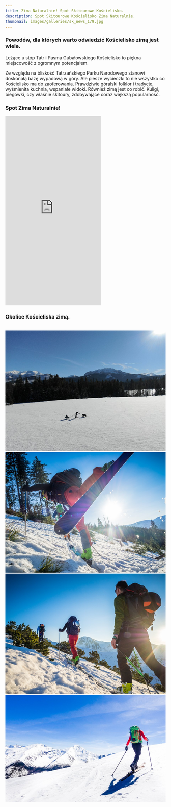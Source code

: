 ```yaml
---
title: Zima Naturalnie! Spot Skitourowe Kościelisko.
description: Spot Skitourowe Kościelisko Zima Naturalnie.
thumbnail: images/galleries/sk_news_1/9.jpg
---
```

  
### Powodów, dla których warto odwiedzić Kościelisko zimą jest wiele.
  
Leżące u stóp Tatr i Pasma Gubałowskiego Kościelisko to piękna miejscowość z ogromnym potencjałem. 
  
Ze względu na bliskość Tatrzańskiego Parku Narodowego stanowi doskonałą bazę wypadową w góry. Ale piesze wycieczki to nie wszystko co Kościelisko ma do zaoferowania. Prawdziwie góralski folklor i tradycje, wyśmienita kuchnia, wspaniałe widoki. Również zimą jest co robić. Kuligi, biegówki, czy właśnie skitoury, zdobywające coraz większą popularność.
  
### Spot Zima Naturalnie!
  
<iframe src="https://youtube.com/embed/S2rDXWmGLpE" allowfullscreen="" style="height: 593px" frameborder="0"></iframe>
  
### Okolice Kościeliska zimą.
  
<span class="sk_news_1">
<a href="/images/galleries/sk_news_1/1.jpg" title=""><img src="/images/galleries/sk_news_1/5.jpg.jpg.thumb.jpg" alt="" /></a>
<a href="/images/galleries/sk_news_1/2.jpg" title=""><img src="/images/galleries/sk_news_1/6.jpg" alt="" /></a>
<a href="/images/galleries/sk_news_1/3.jpg" title=""><img src="/images/galleries/sk_news_1/7.jpg" alt="" /></a>
<a href="/images/galleries/sk_news_1/4.jpg" title=""><img src="/images/galleries/sk_news_1/8.jpg" alt="" /></a><img src="/images/galleries/sk_news_1/9.jpg" alt="" /></a>
</span>
